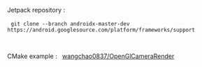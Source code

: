 Jetpack repository :

&nbsp; `git clone --branch androidx-master-dev https://android.googlesource.com/platform/frameworks/support`


<br/>

CMake example : &nbsp;  [wangchao0837/OpenGlCameraRender](https://github.com/wangchao0837/OpenGlCameraRender)
